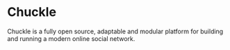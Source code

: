 # Chuckle

Chuckle is a fully open source, adaptable and modular platform for building and running a modern online social network.